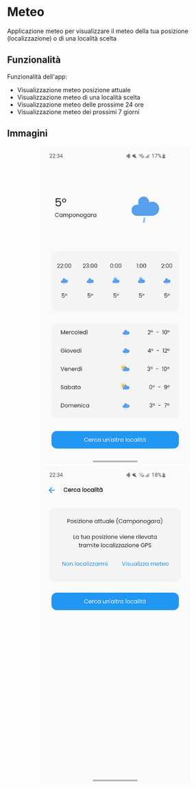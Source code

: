 # Meteo

Applicazione meteo per visualizzare il meteo della tua posizione (localizzazione) o di una località scelta

## Funzionalità

Funzionalità dell'app: 
- Visualizzazione meteo posizione attuale
- Visualizzazione meteo di una località scelta
- Visualizzazione meteo delle prossime 24 ore
- Visualizzazione meteo dei prossimi 7 giorni 

## Immagini
<p align="center">
  <img src="img2.jpg" width="350">
  <img src="img1.jpg" width="350">
</p>

